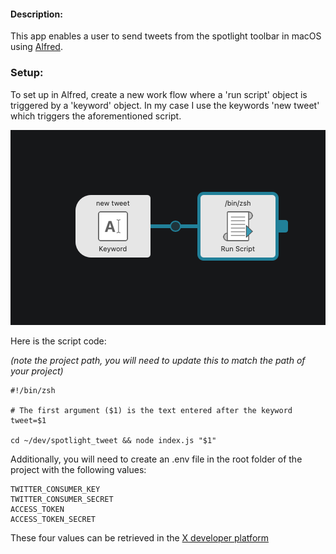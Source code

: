 
#### Description:

This app enables a user to send tweets from the spotlight toolbar in macOS using [Alfred](https://www.alfredapp.com).

### Setup:

To set up in Alfred, create a new work flow where a 'run script' object is triggered by a 'keyword' object.
In my case I use the keywords 'new tweet' which triggers the aforementioned script. 

![alt text](<alfred_setup.png>)

Here is the script code:

*(note the project path, you will need to update this to match the path of your project)*

```
#!/bin/zsh

# The first argument ($1) is the text entered after the keyword
tweet=$1

cd ~/dev/spotlight_tweet && node index.js "$1"
```

Additionally, you will need to create an .env file in the root folder of the project with the following values:


```
TWITTER_CONSUMER_KEY
TWITTER_CONSUMER_SECRET
ACCESS_TOKEN
ACCESS_TOKEN_SECRET
```

These four values can be retrieved in the [X developer platform](https://developer.twitter.com)
